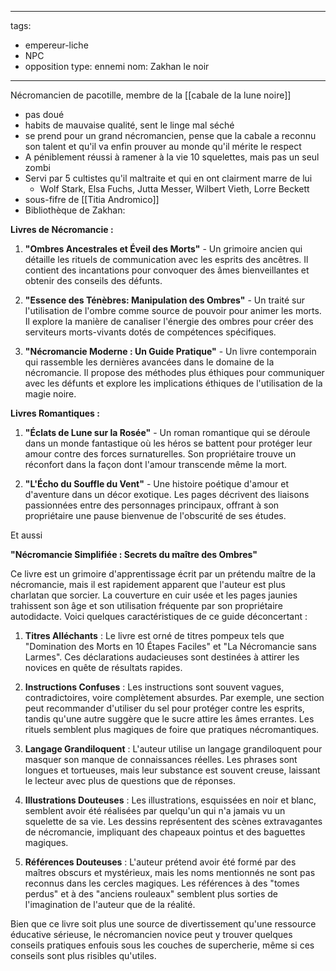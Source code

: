 
---
tags:
  - empereur-liche
  - NPC
  - opposition
type: ennemi
nom: Zakhan le noir

---
Nécromancien de pacotille, membre de la [[cabale de la lune noire]]

- pas doué
- habits de mauvaise qualité, sent le linge mal séché
- se prend pour un grand nécromancien, pense que la cabale a reconnu son talent et qu'il va enfin prouver au monde qu'il mérite le respect
- A péniblement réussi à ramener à la vie 10 squelettes, mais pas un seul zombi
- Servi par 5 cultistes qu'il maltraite et qui en ont clairment marre de lui
	- Wolf Stark, Elsa Fuchs, Jutta Messer, Wilbert Vieth, Lorre Beckett
- sous-fifre de [[Titia Andromico]]
- Bibliothèque de Zakhan:

**Livres de Nécromancie :**

1. **"Ombres Ancestrales et Éveil des Morts"** - Un grimoire ancien qui détaille les rituels de communication avec les esprits des ancêtres. Il contient des incantations pour convoquer des âmes bienveillantes et obtenir des conseils des défunts.

2. **"Essence des Ténèbres: Manipulation des Ombres"** - Un traité sur l'utilisation de l'ombre comme source de pouvoir pour animer les morts. Il explore la manière de canaliser l'énergie des ombres pour créer des serviteurs morts-vivants dotés de compétences spécifiques.

3. **"Nécromancie Moderne : Un Guide Pratique"** - Un livre contemporain qui rassemble les dernières avancées dans le domaine de la nécromancie. Il propose des méthodes plus éthiques pour communiquer avec les défunts et explore les implications éthiques de l'utilisation de la magie noire.

**Livres Romantiques :**

1. **"Éclats de Lune sur la Rosée"** - Un roman romantique qui se déroule dans un monde fantastique où les héros se battent pour protéger leur amour contre des forces surnaturelles. Son propriétaire trouve un réconfort dans la façon dont l'amour transcende même la mort.

2. **"L'Écho du Souffle du Vent"** - Une histoire poétique d'amour et d'aventure dans un décor exotique. Les pages décrivent des liaisons passionnées entre des personnages principaux, offrant à son propriétaire une pause bienvenue de l'obscurité de ses études.

Et aussi

**"Nécromancie Simplifiée : Secrets du maître des Ombres"**

Ce livre est un grimoire d'apprentissage écrit par un prétendu maître de la nécromancie, mais il est rapidement apparent que l'auteur est plus charlatan que sorcier. La couverture en cuir usée et les pages jaunies trahissent son âge et son utilisation fréquente par son propriétaire autodidacte. Voici quelques caractéristiques de ce guide déconcertant :

1. **Titres Alléchants** : Le livre est orné de titres pompeux tels que "Domination des Morts en 10 Étapes Faciles" et "La Nécromancie sans Larmes". Ces déclarations audacieuses sont destinées à attirer les novices en quête de résultats rapides.

2. **Instructions Confuses** : Les instructions sont souvent vagues, contradictoires, voire complètement absurdes. Par exemple, une section peut recommander d'utiliser du sel pour protéger contre les esprits, tandis qu'une autre suggère que le sucre attire les âmes errantes. Les rituels semblent plus magiques de foire que pratiques nécromantiques.

3. **Langage Grandiloquent** : L'auteur utilise un langage grandiloquent pour masquer son manque de connaissances réelles. Les phrases sont longues et tortueuses, mais leur substance est souvent creuse, laissant le lecteur avec plus de questions que de réponses.

4. **Illustrations Douteuses** : Les illustrations, esquissées en noir et blanc, semblent avoir été réalisées par quelqu'un qui n'a jamais vu un squelette de sa vie. Les dessins représentent des scènes extravagantes de nécromancie, impliquant des chapeaux pointus et des baguettes magiques.

5. **Références Douteuses** : L'auteur prétend avoir été formé par des maîtres obscurs et mystérieux, mais les noms mentionnés ne sont pas reconnus dans les cercles magiques. Les références à des "tomes perdus" et à des "anciens rouleaux" semblent plus sorties de l'imagination de l'auteur que de la réalité.

Bien que ce livre soit plus une source de divertissement qu'une ressource éducative sérieuse, le nécromancien novice peut y trouver quelques conseils pratiques enfouis sous les couches de supercherie, même si ces conseils sont plus risibles qu'utiles.